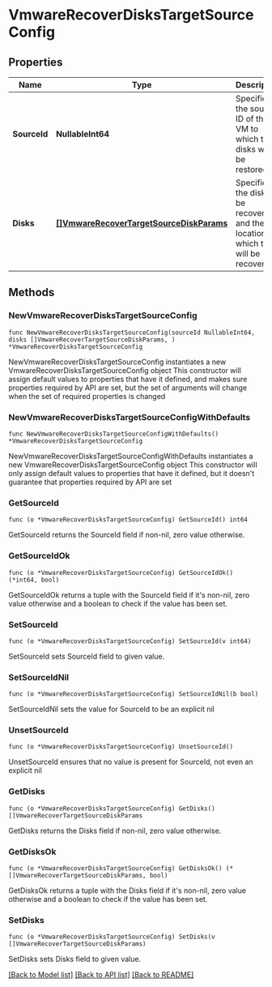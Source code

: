 # VmwareRecoverDisksTargetSourceConfig

## Properties

Name | Type | Description | Notes
------------ | ------------- | ------------- | -------------
**SourceId** | **NullableInt64** | Specifies the source ID of the VM to which the disks will be restored. | 
**Disks** | [**[]VmwareRecoverTargetSourceDiskParams**](VmwareRecoverTargetSourceDiskParams.md) | Specifies the disks to be recovered and the location to which they will be recovered. | 

## Methods

### NewVmwareRecoverDisksTargetSourceConfig

`func NewVmwareRecoverDisksTargetSourceConfig(sourceId NullableInt64, disks []VmwareRecoverTargetSourceDiskParams, ) *VmwareRecoverDisksTargetSourceConfig`

NewVmwareRecoverDisksTargetSourceConfig instantiates a new VmwareRecoverDisksTargetSourceConfig object
This constructor will assign default values to properties that have it defined,
and makes sure properties required by API are set, but the set of arguments
will change when the set of required properties is changed

### NewVmwareRecoverDisksTargetSourceConfigWithDefaults

`func NewVmwareRecoverDisksTargetSourceConfigWithDefaults() *VmwareRecoverDisksTargetSourceConfig`

NewVmwareRecoverDisksTargetSourceConfigWithDefaults instantiates a new VmwareRecoverDisksTargetSourceConfig object
This constructor will only assign default values to properties that have it defined,
but it doesn't guarantee that properties required by API are set

### GetSourceId

`func (o *VmwareRecoverDisksTargetSourceConfig) GetSourceId() int64`

GetSourceId returns the SourceId field if non-nil, zero value otherwise.

### GetSourceIdOk

`func (o *VmwareRecoverDisksTargetSourceConfig) GetSourceIdOk() (*int64, bool)`

GetSourceIdOk returns a tuple with the SourceId field if it's non-nil, zero value otherwise
and a boolean to check if the value has been set.

### SetSourceId

`func (o *VmwareRecoverDisksTargetSourceConfig) SetSourceId(v int64)`

SetSourceId sets SourceId field to given value.


### SetSourceIdNil

`func (o *VmwareRecoverDisksTargetSourceConfig) SetSourceIdNil(b bool)`

 SetSourceIdNil sets the value for SourceId to be an explicit nil

### UnsetSourceId
`func (o *VmwareRecoverDisksTargetSourceConfig) UnsetSourceId()`

UnsetSourceId ensures that no value is present for SourceId, not even an explicit nil
### GetDisks

`func (o *VmwareRecoverDisksTargetSourceConfig) GetDisks() []VmwareRecoverTargetSourceDiskParams`

GetDisks returns the Disks field if non-nil, zero value otherwise.

### GetDisksOk

`func (o *VmwareRecoverDisksTargetSourceConfig) GetDisksOk() (*[]VmwareRecoverTargetSourceDiskParams, bool)`

GetDisksOk returns a tuple with the Disks field if it's non-nil, zero value otherwise
and a boolean to check if the value has been set.

### SetDisks

`func (o *VmwareRecoverDisksTargetSourceConfig) SetDisks(v []VmwareRecoverTargetSourceDiskParams)`

SetDisks sets Disks field to given value.



[[Back to Model list]](../README.md#documentation-for-models) [[Back to API list]](../README.md#documentation-for-api-endpoints) [[Back to README]](../README.md)


